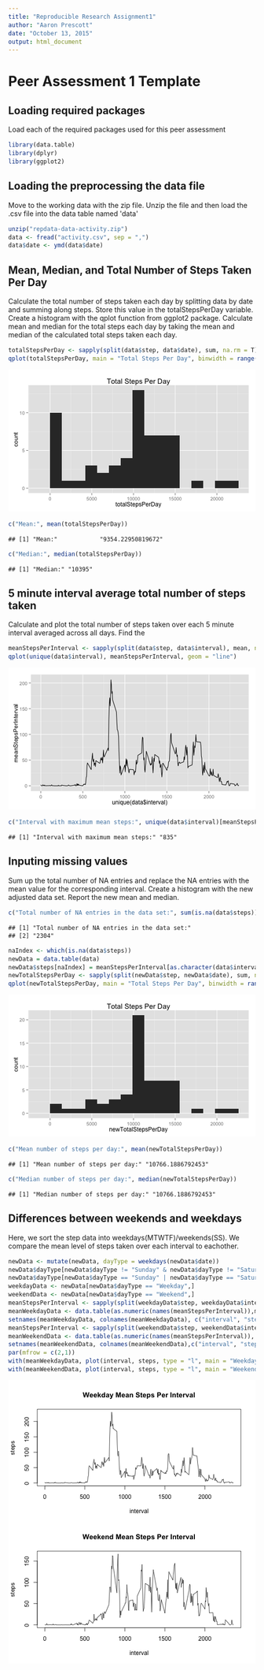 ```yaml
---
title: "Reproducible Research Assignment1"
author: "Aaron Prescott"
date: "October 13, 2015"
output: html_document
---
```


# Peer Assessment 1 Template

## Loading required packages

Load each of the required packages used for this peer assessment


```r
library(data.table)
library(dplyr)
library(ggplot2)
```

## Loading the preprocessing the data file

Move to the working data with the zip file. Unzip the file and then load the .csv file into the data table named 'data'


```r
unzip("repdata-data-activity.zip")
data <- fread("activity.csv", sep = ",")
data$date <- ymd(data$date)
```

## Mean, Median, and Total Number of Steps Taken Per Day

Calculate the total number of steps taken each day by splitting data by date and summing along steps. Store this value in the totalStepsPerDay variable. Create a histogram with the qplot function from ggplot2 package. Calculate mean and median for the total steps each day by taking the mean and median of the calculated total steps taken each day.


```r
totalStepsPerDay <- sapply(split(data$step, data$date), sum, na.rm = T)
qplot(totalStepsPerDay, main = "Total Steps Per Day", binwidth = range(totalStepsPerDay, na.rm = T)[2]/15)
```

![plot of chunk unnamed-chunk-3](figure/unnamed-chunk-3-1.png) 

```r
c("Mean:", mean(totalStepsPerDay))
```

```
## [1] "Mean:"            "9354.22950819672"
```

```r
c("Median:", median(totalStepsPerDay))
```

```
## [1] "Median:" "10395"
```

## 5 minute interval average total number of steps taken

Calculate and plot the total number of steps taken over each 5 minute interval averaged across all days. Find the


```r
meanStepsPerInterval <- sapply(split(data$step, data$interval), mean, na.rm = T)
qplot(unique(data$interval), meanStepsPerInterval, geom = "line")
```

![plot of chunk unnamed-chunk-4](figure/unnamed-chunk-4-1.png) 

```r
c("Interval with maximum mean steps:", unique(data$interval)[meanStepsPerInterval==max(meanStepsPerInterval)])
```

```
## [1] "Interval with maximum mean steps:" "835"
```

## Inputing missing values

Sum up the total number of NA entries and replace the NA entries with the mean value for the corresponding interval. Create a histogram with the new adjusted data set. Report the new mean and median.


```r
c("Total number of NA entries in the data set:", sum(is.na(data$steps)))
```

```
## [1] "Total number of NA entries in the data set:"
## [2] "2304"
```

```r
naIndex <- which(is.na(data$steps))
newData = data.table(data)
newData$steps[naIndex] = meanStepsPerInterval[as.character(data$interval[naIndex])]
newTotalStepsPerDay <- sapply(split(newData$step, newData$date), sum, na.rm = T)
qplot(newTotalStepsPerDay, main = "Total Steps Per Day", binwidth = range(newTotalStepsPerDay, na.rm = T)[2]/15)
```

![plot of chunk unnamed-chunk-5](figure/unnamed-chunk-5-1.png) 

```r
c("Mean number of steps per day:", mean(newTotalStepsPerDay))
```

```
## [1] "Mean number of steps per day:" "10766.1886792453"
```

```r
c("Median number of steps per day:", median(newTotalStepsPerDay))
```

```
## [1] "Median number of steps per day:" "10766.1886792453"
```

## Differences between weekends and weekdays

Here, we sort the step data into weekdays(MTWTF)/weekends(SS). We compare the mean level of steps taken over each interval to eachother.


```r
newData <- mutate(newData, dayType = weekdays(newData$date))
newData$dayType[newData$dayType != "Sunday" & newData$dayType != "Saturday"] <- c("Weekday")
newData$dayType[newData$dayType == "Sunday" | newData$dayType == "Saturday"] <- c("Weekend")
weekdayData <- newData[newData$dayType == "Weekday",]
weekendData <- newData[newData$dayType == "Weekend",]
meanStepsPerInterval <- sapply(split(weekdayData$step, weekdayData$interval), mean, na.rm = T)
meanWeekdayData <- data.table(as.numeric(names(meanStepsPerInterval)),meanStepsPerInterval)
setnames(meanWeekdayData, colnames(meanWeekdayData), c("interval", "steps"))
meanStepsPerInterval <- sapply(split(weekendData$step, weekendData$interval), mean, na.rm = T)
meanWeekendData <- data.table(as.numeric(names(meanStepsPerInterval)), meanStepsPerInterval)
setnames(meanWeekendData, colnames(meanWeekendData),c("interval", "steps"))
par(mfrow = c(2,1))
with(meanWeekdayData, plot(interval, steps, type = "l", main = "Weekday Mean Steps Per Interval"))
with(meanWeekendData, plot(interval, steps, type = "l", main = "Weekend Mean Steps Per Interval"))
```

![plot of chunk unnamed-chunk-6](figure/unnamed-chunk-6-1.png) 
